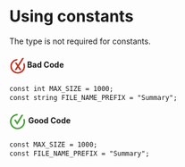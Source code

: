 # Using constants

The type is not required for constants.

<h4><img align="center" height="30" src="../img/BadCode.png"> Bad Code</h4>

```bal
const int MAX_SIZE = 1000;
const string FILE_NAME_PREFIX = "Summary";
```

<h4><img align="center" height="30" src="../img/GoodCode.png"> Good Code</h4>

```bal
const MAX_SIZE = 1000;
const FILE_NAME_PREFIX = "Summary";
```